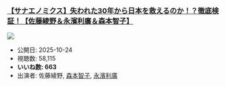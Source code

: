 ### [【サナエノミクス】失われた30年から日本を救えるのか！？徹底検証！【佐藤綾野＆永濱利廣＆森本智子】](https://www.youtube.com/watch?v=D1jdtTB7iAU)
[![](https://img.youtube.com/vi/D1jdtTB7iAU/sddefault.jpg)](https://www.youtube.com/watch?v=D1jdtTB7iAU)
-   公開日: 2025-10-24
-   視聴数: 58,115
-   **いいね数: 663**
-   出演者: 佐藤綾野, [森本智子](/rehacq_fan/people/森本智子 "wikilink"), [永濱利廣](/rehacq_fan/people/永濱利廣 "wikilink")
